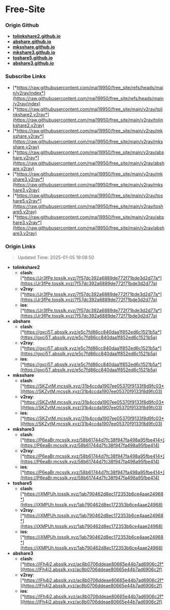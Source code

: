 # Free-Site

### Origin Github

- [**tolinkshare2.github.io**](https://github.com/tolinkshare2/tolinkshare2.github.io)
- [**abshare.github.io**](https://github.com/abshare/abshare.github.io)
- [**mksshare.github.io**](https://github.com/mksshare/mksshare.github.io)
- [**mkshare3.github.io**](https://github.com/mkshare3/mkshare3.github.io)
- [**toshare5.github.io**](https://github.com/toshare5/toshare5.github.io)
- [**abshare3.github.io**](https://github.com/abshare3/abshare3.github.io)

### Subscribe Links

- [*https://raw.githubusercontent.com/mai19950/free_site/refs/heads/main/v2ray/index*](https://raw.githubusercontent.com/mai19950/free_site/refs/heads/main/v2ray/index)
- [*https://raw.githubusercontent.com/mai19950/free_site/main/v2ray/tolinkshare2.v2ray*](https://raw.githubusercontent.com/mai19950/free_site/main/v2ray/tolinkshare2.v2ray)
- [*https://raw.githubusercontent.com/mai19950/free_site/main/v2ray/mksshare.v2ray*](https://raw.githubusercontent.com/mai19950/free_site/main/v2ray/mksshare.v2ray)
- [*https://raw.githubusercontent.com/mai19950/free_site/main/v2ray/abshare.v2ray*](https://raw.githubusercontent.com/mai19950/free_site/main/v2ray/abshare.v2ray)
- [*https://raw.githubusercontent.com/mai19950/free_site/main/v2ray/mkshare3.v2ray*](https://raw.githubusercontent.com/mai19950/free_site/main/v2ray/mkshare3.v2ray)
- [*https://raw.githubusercontent.com/mai19950/free_site/main/v2ray/toshare5.v2ray*](https://raw.githubusercontent.com/mai19950/free_site/main/v2ray/toshare5.v2ray)
- [*https://raw.githubusercontent.com/mai19950/free_site/main/v2ray/abshare3.v2ray*](https://raw.githubusercontent.com/mai19950/free_site/main/v2ray/abshare3.v2ray)

### Origin Links

> Updated Time: 2025-01-05 19:08:50

- **tolinkshare2**
  - **clash**: [*https://Jr3fPe.tosslk.xyz/7f57dc392a6889de772f71bde3d2d77a*](https://Jr3fPe.tosslk.xyz/7f57dc392a6889de772f71bde3d2d77a)
  - **v2ray**: [*https://Jr3fPe.tosslk.xyz/7f57dc392a6889de772f71bde3d2d77a*](https://Jr3fPe.tosslk.xyz/7f57dc392a6889de772f71bde3d2d77a)
  - **ios**: [*https://Jr3fPe.tosslk.xyz/7f57dc392a6889de772f71bde3d2d77a*](https://Jr3fPe.tosslk.xyz/7f57dc392a6889de772f71bde3d2d77a)
- **abshare**
  - **clash**: [*https://gxcj5T.absslk.xyz/e5c7fd86cc840daa1f852ed6c1521b5a*](https://gxcj5T.absslk.xyz/e5c7fd86cc840daa1f852ed6c1521b5a)
  - **v2ray**: [*https://gxcj5T.absslk.xyz/e5c7fd86cc840daa1f852ed6c1521b5a*](https://gxcj5T.absslk.xyz/e5c7fd86cc840daa1f852ed6c1521b5a)
  - **ios**: [*https://gxcj5T.absslk.xyz/e5c7fd86cc840daa1f852ed6c1521b5a*](https://gxcj5T.absslk.xyz/e5c7fd86cc840daa1f852ed6c1521b5a)
- **mksshare**
  - **clash**: [*https://SKZvtM.mcsslk.xyz/31b4ccda1907ee05370f9133f8d9fc03*](https://SKZvtM.mcsslk.xyz/31b4ccda1907ee05370f9133f8d9fc03)
  - **v2ray**: [*https://SKZvtM.mcsslk.xyz/31b4ccda1907ee05370f9133f8d9fc03*](https://SKZvtM.mcsslk.xyz/31b4ccda1907ee05370f9133f8d9fc03)
  - **ios**: [*https://SKZvtM.mcsslk.xyz/31b4ccda1907ee05370f9133f8d9fc03*](https://SKZvtM.mcsslk.xyz/31b4ccda1907ee05370f9133f8d9fc03)
- **mkshare3**
  - **clash**: [*https://P6eaBr.mcsslk.xyz/58b61744d7fc38f947fa498a95fbe414*](https://P6eaBr.mcsslk.xyz/58b61744d7fc38f947fa498a95fbe414)
  - **v2ray**: [*https://P6eaBr.mcsslk.xyz/58b61744d7fc38f947fa498a95fbe414*](https://P6eaBr.mcsslk.xyz/58b61744d7fc38f947fa498a95fbe414)
  - **ios**: [*https://P6eaBr.mcsslk.xyz/58b61744d7fc38f947fa498a95fbe414*](https://P6eaBr.mcsslk.xyz/58b61744d7fc38f947fa498a95fbe414)
- **toshare5**
  - **clash**: [*https://jXMPUh.tosslk.xyz/1ab790462d8ec172353b6ce4aae24968*](https://jXMPUh.tosslk.xyz/1ab790462d8ec172353b6ce4aae24968)
  - **v2ray**: [*https://jXMPUh.tosslk.xyz/1ab790462d8ec172353b6ce4aae24968*](https://jXMPUh.tosslk.xyz/1ab790462d8ec172353b6ce4aae24968)
  - **ios**: [*https://jXMPUh.tosslk.xyz/1ab790462d8ec172353b6ce4aae24968*](https://jXMPUh.tosslk.xyz/1ab790462d8ec172353b6ce4aae24968)
- **abshare3**
  - **clash**: [*https://lFh4j2.absslk.xyz/ac8b0706ddeae80665e44b7ad6906c2f*](https://lFh4j2.absslk.xyz/ac8b0706ddeae80665e44b7ad6906c2f)
  - **v2ray**: [*https://lFh4j2.absslk.xyz/ac8b0706ddeae80665e44b7ad6906c2f*](https://lFh4j2.absslk.xyz/ac8b0706ddeae80665e44b7ad6906c2f)
  - **ios**: [*https://lFh4j2.absslk.xyz/ac8b0706ddeae80665e44b7ad6906c2f*](https://lFh4j2.absslk.xyz/ac8b0706ddeae80665e44b7ad6906c2f)
